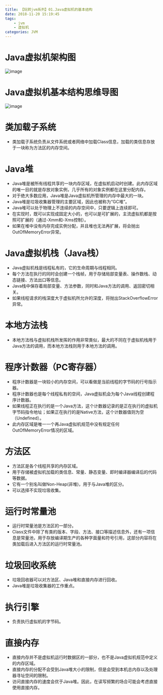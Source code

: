 ```yaml
---
title: 【玩转jvm系列】01.Java虚拟机的基本结构
date: 2018-11-20 15:19:45
tags: 
	- jvm
	- 虚拟机
categories: JVM
---
```

# Java虚拟机架构图
![image](http://image.damienzhong.com/jvm%E6%9E%B6%E6%9E%84%E5%9B%BE.png)

# Java虚拟机基本结构思维导图
![image](http://image.damienzhong.com/jvm%E5%9F%BA%E6%9C%AC%E7%BB%93%E6%9E%84%E6%80%9D%E7%BB%B4%E5%AF%BC%E5%9B%BE.png)
# 类加载子系统
- 类加载子系统负责从文件系统或者网络中加载Class信息，加载的类信息存放于一块称为方法区的内存空间。
# Java堆
- Java堆是被所有线程共享的一块内存区域，在虚拟机启动时创建。此内存区域的唯一目的就是存放对象实例，几乎所有的对象实例都在这里分配内存。
- 对于绝大多数应用，Java堆是Java虚拟机所管理的内存中最大的一块。
- Java堆是垃圾收集器管理的主要区域，因此也被称为“GC堆”。
- Java堆可以处于物理上不连续的内存空间中，只要逻辑上连续即可。
- 在实现时，既可以实现成固定大小的，也可以是可扩展的，主流虚拟机都是按照可扩展的（通过-Xmm和-Xms控制）。
- 如果在堆中没有内存完成实例分配，并且堆也无法再扩展，将会抛出OutOfMemoryError异常。
# Java虚拟机栈（Java栈）
- Java虚拟机栈是线程私有的，它的生命周期与线程相同。
- 每个方法在执行的同时会创建一个栈帧，用于存储局部变量表、操作数栈、动态链接、方法出口等信息。
- Java栈中保存着局部变量、方法参数，同时和Java方法的调用、返回密切相关。
- 如果线程请求的栈深度大于虚拟机所允许的深度，将抛出StackOverflowError异常。
# 本地方法栈
- 本地方法栈与虚拟机栈所发挥的作用非常类似，最大的不同在于虚拟机栈用于Java方法的调用，而本地方法栈则用于本地方法的调用。
# 程序计数器（PC寄存器）
- 程序计数器是一块较小的内存空间，可以看做是当前线程的字节码的行号指示器。
- 程序计数器也是每个线程私有的空间，Java虚拟机会为每个Java线程创建程序计数器。
- 如果线程正在执行的是一个Java方法，这个计数器记录的是正在执行的虚拟机字节码指令地址；如果正在执行的是Native方法，这个计数器值则为空（Undefined）。
- 此内存区域是唯一一个再Java虚拟机规范中没有规定任何OutOfMemoryError情况的区域。
# 方法区
- 方法区是各个线程共享的内存区域。
- 用于存储被虚拟机加载的类信息、常量、静态变量、即时编译器编译后的代码等数据。
- 它有一个别名叫做Non-Heap(非堆)，用于与Java堆的区分。
- 可以选择不实现垃圾收集。
# 运行时常量池
- 运行时常量池是方法区的一部分。
- Class文件中除了有类的版本、字段、方法、接口等描述信息外，还有一项信息是常量池，用于存放编译期生产的各种字面量和符号引用，这部分内容将在类加载后进入方法区的运行时常量池。
# 垃圾回收系统
- 垃圾回收器可以对方法区、Java堆和直接内存进行回收。
- Java堆是垃圾收集器的工作重点。
# 执行引擎
- 负责执行虚拟机的字节码。
# 直接内存
- 直接内存并不是虚拟机运行时数据区的一部分，也不是Java虚拟机规范中定义的内存区域。
- 直接内存的分配不会受到Java堆大小的限制，但是会受到本机总内存以及处理器寻址空间的限制。
- 访问直接内存的速度会优于Java堆。因此，在读写频繁的场合可能会考虑直接使用直接内存。